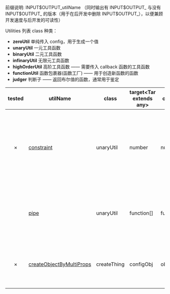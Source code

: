 前缀说明: INPUT\$OUTPUT_utilName
（同时输出有 INPUT\$OUTPUT\_ 与没有 INPUT\$OUTPUT\_ 的版本（用于在后开发中删除 INPUT\$OUTPUT\_），以便兼顾开发速度与后开发的可读性）

Utilities 列表
class 种类：

- **zeroUtil** 单纯传入 config，用于生成一个值
- **unaryUtil** 一元工具函数
- **binaryUtil** 二元工具函数
- **infinaryUtil** 无限元工具函数
- **highOrderUtil** 高阶工具函数 —— 需要传入 callback 函数的工具函数
- **functionUtil** 函数包裹器(函数工厂) —— 用于创造新函数的函数
- **judger** 判断子 —— 返回布尔值的函数，通常用于鉴定

| tested | utilName                                                  | class       | target\<Tar extends any\> | output   | 说明                                                  |
| :----: | --------------------------------------------------------- | ----------- | ------------------------- | -------- | ----------------------------------------------------- |
|   ×    | [constraint](./constraint.ts)                             | unaryUtil   | number                    | number   | 将 number 限制在指定的范围内，超出范围就取最大/最小值 |
|        | [pipe](./pipe.ts)                                         | unaryUtil   | function[]                | function | 函数式编程的基本工具，将多个函数连接起来              |
|   ×    | [createObjectByMultiProps](./createObjectByMultiProps.ts) | createThing | configObj                 | object   | 需要动态地创建多个对象属性时使用                      |
